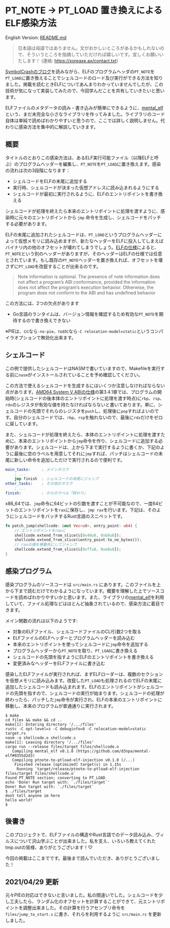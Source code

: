 # PT_NOTE → PT_LOAD 置き換えによるELF感染方法

English Version: [README.md](README.md)

> 日本語は母語ではありません。文がおかしいところがあるかもしれないので、そういうところを指摘していただければ嬉しいです。宜しくお願いいたします！ (連絡: https://xoreaxe.ax/contact.txt)

[SymbolCrashのブログ](https://www.symbolcrash.com/2019/03/27/pt_note-to-pt_load-injection-in-elf/)を読みながら、ELFのプログラムヘッダの`PT_NOTE`を`PT_LOAD`に置き換えることでシェルコードのロード及び実行ができる方法を知りました。掲載を読むときELFについてあんまりわかっていませんでしたが、この技術が気になって実装してみたので、今回学んだことを共有していきたいと思います。

ELFファイルのメタデータの読み・書き込みが簡単にできるように、[mental_elf](https://github.com/d3npa/mental-elf)という、まだ未完全な小さなライブラリを作ってみました。ライブラリのコード自体は単純で読めばわかりやすいと思うので、ここでは詳しく説明しません。代わりに感染方法を集中的に解説していきます。

## 概要

タイトルのとおりこの感染方法は、あるELF実行可能ファイル（以降ELFと呼ぶ）のプログラムヘッダーを編集し、`PT_NOTE`を`PT_LOAD`に置き換えます。感染の流れは次の3段階になります：

- シェルコードをELFの末尾に追加する
- 実行時、シェルコードが決まった仮想アドレスに読み込まれるようにする
- シェルコードが最初に実行されるように、ELFのエントリポイントを書き換える

シェルコードが処理を終えたら本来のエントリポイントに処理を渡すように、感染時に元々のエントリポイントから `jmp` 命令を生成し、シェルコードをパッチする必要があります。

ELFの末尾に追加されたシェルコードは、`PT_LOAD`というプログラムヘッダーによって仮想メモリに読み込めますが、新たなヘッダーをELFに投入してしまえばバイナリ内の他のオフセットが壊れてしまうでしょう。[ELFの仕様](http://www.skyfree.org/linux/references/ELF_Format.pdf)によると、`PT_NOTE`という別のヘッダーがありますが、そのヘッダーはELFの仕様では任意とされています。もし既存の`PT_NOTE`ヘッダーを置き換えれば、オフセットを壊さずに`PT_LOAD`を改竄することが出来るのです。

> Note information is optional.  The presence of note information does not affect a program’s ABI conformance, provided the information does not affect the program’s execution behavior.  Otherwise, the program does not conform to the ABI and has undefined behavior

この方法には、2つの欠点があります

- Go言語のランタイムは、バージョン情報を確認するため有効な`PT_NOTE`を期待するので書き換えできない

※PIEは、ccなら`-no-pie`、rustcなら`-C relocation-model=static`というコンパイラオプションで無効化出来ます。

## シェルコード

この例で提供したシェルコードはNASMで書いていますので、Makefileを実行する前に`nasm`がインストールされていることを予め確認してください。

この方法で使えるシェルコードを生成するにはいくつか注意しなければならない点があります。[AMD64 System V ABIの仕様](https://refspecs.linuxfoundation.org/elf/x86_64-abi-0.95.pdf)の第3.4.1章では、プログラムの開始時(シェルコードの後本体のエントリポイントに処理を渡す時点)に`rbp`、`rsp`、`rdx`のレジスタが有効な値を持たなければならないと書いてあります。単に、シェルコードの先頭でそれらのレジスタを`push`し、処理後に`pop`すればよいのです。自分のシェルコードでは、`rbp`、`rsp`を触れないので、最後に`rdx`だけをゼロに戻しています。

また、シェルコードが処理を終えたら、本体のエントリポイントに処理を渡すために、本来のエントリポイントから`jmp`命令を作り、シェルコードに追加する必要があります。シェルコードは、上から下まで実行するように書くか、下記のように最後に空のラベルを用意してそれに`jmp`すれば、パッチはシェルコードの末尾に新しい命令を追加しただけで実行されるので便利です。

```nasm
main_tasks:     ; メインタスク
    ; ...
    jmp finish  ; シェルコードの末尾にジャンプ
other_tasks:    ; その他のタスク
    ; ...
finish:         ; からのラベル「終わり」
```

x86_64では、`jmp`命令に64ビットの引数を渡すことが不可能なので、一度64ビットのエントリポイントを`rax`に保存し、`jmp rax`を行います。下記は、そのようにシェルコードをバッチするRust言語のスニペットです。

```rust
fn patch_jump(shellcode: &mut Vec<u8>, entry_point: u64) {
    // エントリポイントをraxに
    shellcode.extend_from_slice(&[0x48u8, 0xb8u8]);
    shellcode.extend_from_slice(&entry_point.to_ne_bytes());
    // raxの値を移動先にしてジャンプ
    shellcode.extend_from_slice(&[0xffu8, 0xe0u8]);
}
```

## 感染プログラム

感染プログラムのソースコードは `src/main.rs` にあります。このファイルを上から下まで読むだけでわかるようになっています。概要を理解した上でソースコードを読めばわかりやすいかと思います。また、ライブラリの[mental_elf](https://github.com/d3npa/mental-elf)を利用していて、ファイル処理などはほとんど抽象されているので、感染方法に着目できます。

メイン関数の流れは以下のようです:

- 対象のELFファイル、シェルコードファイルのCLI引数2つを取る
- ELFファイルのELFヘッダーとプログラムヘッダーを読み込む
- 本来のエントリポイントを使ってシェルコードに`jmp`命令を追加する
- プログラムヘッダーから`PT_NOTE`を取り、`PT_LOAD`に書き換える
- シェルコードの先頭を指すようにELFのエントリポイントを書き換える
- 変更済みなヘッダーをELFファイルに書き込む

感染したELFファイルが実行されれば、まずELFローダーは、複数のセクションを仮想メモリに読み込みます。改竄した`PT_LOAD`も処理されるのでELFの末尾に追加したシェルコードも読み込まれます。ELFのエントリポイントがシェルコードの先頭を指すので、シェルコードの実行が始まります。シェルコードの処理が終わったら、パッチした`jmp`命令が実行され、ELFの本来のエントリポイントに移動し、本来のプログラムが普通通りに実行されます。

```
$ make
cd files && make && cd ..
make[1]: Entering directory '/.../files'
rustc -C opt-level=z -C debuginfo=0 -C relocation-model=static target.rs
nasm -o shellcode.o shellcode.s
make[1]: Leaving directory '/.../files'
cargo run --release files/target files/shellcode.o
   Compiling mental_elf v0.1.0 (https://github.com/d3npa/mental-elf#0355d2d3)
   Compiling ptnote-to-ptload-elf-injection v0.1.0 (/...)
    Finished release [optimized] target(s) in 1.15s
     Running `target/release/ptnote-to-ptload-elf-injection files/target files/shellcode.o`
Found PT_NOTE section; converting to PT_LOAD
echo 'Done! Run target with: `./files/target`'
Done! Run target with: `./files/target`
$ ./files/target
dont tell anyone im here
hello world!
$
```

## 後書き

このプロジェクトで、ELFファイルの構造やRust言語でのデータ読み込み、ヴィルスについて沢山学ぶことが出来ました。私を支え、いろいろ教えてくれたtmp.outの皆様、ありがとうございます！♡

今回の掲載はここまでです。最後まで読んでいただき、ありがとうございました！


## 2021/04/29 更新

元々PIEの対応はできないと言いました。私の間違いでした。シェルコードを少し工夫したら、ランダム化のオフセットを計算することができて、元エントリポイントを調整出来ました。その計算を行うアセンブリ命令を `files/jump_to_start.s` に書き、それらを利用するように `src/main.rs` を更新しました。